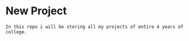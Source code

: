 # New Project
    In this repo i will be storing all my projects of entire 4 years of college.    
    
